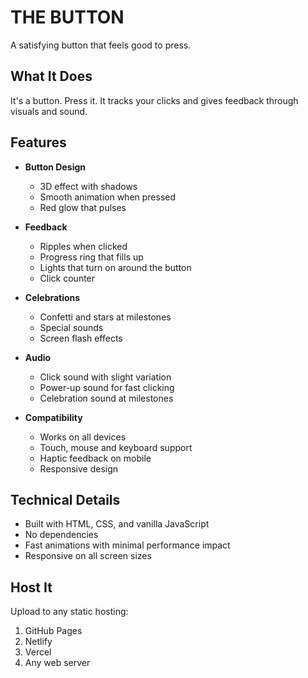 # THE BUTTON

A satisfying button that feels good to press.

## What It Does

It's a button. Press it. It tracks your clicks and gives feedback through visuals and sound.

## Features

- **Button Design**
  - 3D effect with shadows
  - Smooth animation when pressed
  - Red glow that pulses

- **Feedback**
  - Ripples when clicked
  - Progress ring that fills up
  - Lights that turn on around the button
  - Click counter

- **Celebrations**
  - Confetti and stars at milestones
  - Special sounds
  - Screen flash effects

- **Audio**
  - Click sound with slight variation
  - Power-up sound for fast clicking
  - Celebration sound at milestones

- **Compatibility**
  - Works on all devices
  - Touch, mouse and keyboard support
  - Haptic feedback on mobile
  - Responsive design

## Technical Details

- Built with HTML, CSS, and vanilla JavaScript
- No dependencies
- Fast animations with minimal performance impact
- Responsive on all screen sizes

## Host It

Upload to any static hosting:

1. GitHub Pages
2. Netlify
3. Vercel
4. Any web server
